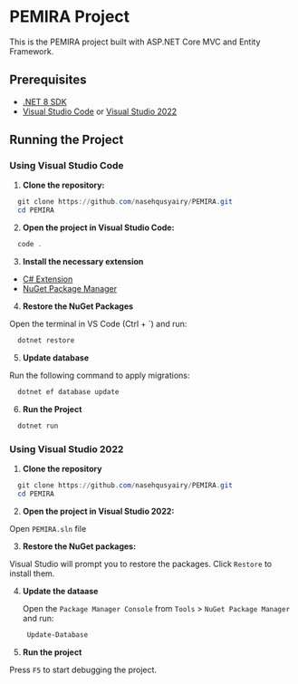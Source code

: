 # PEMIRA Project

This is the PEMIRA project built with ASP.NET Core MVC and Entity Framework.

## Prerequisites

- [.NET 8 SDK](https://dotnet.microsoft.com/download/dotnet/8.0)
- [Visual Studio Code](https://code.visualstudio.com/) or [Visual Studio 2022](https://visualstudio.microsoft.com/vs/)

## Running the Project

### Using Visual Studio Code

1. **Clone the repository:**

  ```PowerShell
    git clone https://github.com/nasehqusyairy/PEMIRA.git
    cd PEMIRA
  ```

2. **Open the project in Visual Studio Code:**

  ```PowerShell
    code .
  ```
  
3. **Install the necessary extension**

- [C# Extension](https://marketplace.visualstudio.com/items?itemName=ms-dotnettools.csharp)
- [NuGet Package Manager](https://marketplace.visualstudio.com/items?itemName=jmrog.vscode-nuget-package-manager)

4. **Restore the NuGet Packages**

  Open the terminal in VS Code (Ctrl + `) and run:

  ```PowerShell
    dotnet restore
  ```

5. **Update database**

  Run the following command to apply migrations:
  ```PowerShell
    dotnet ef database update
  ```

6. **Run the Project**

  ```PowerShell
    dotnet run
  ```

### Using Visual Studio 2022

1. **Clone the repository**

  ```PowerShell
    git clone https://github.com/nasehqusyairy/PEMIRA.git
    cd PEMIRA
  ```

2. **Open the project in Visual Studio 2022:**

  Open `PEMIRA.sln` file

3. **Restore the NuGet packages:**

  Visual Studio will prompt you to restore the packages. Click ``Restore`` to install them.

4. **Update the dataase**

   Open the ``Package Manager Console`` from ``Tools`` > ``NuGet Package Manager`` and run:
   ```PowerShell
    Update-Database
   ```

5. **Run the project**

  Press ``F5`` to start debugging the project.